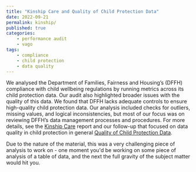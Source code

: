 ```yaml
---
title: "Kinship Care and Quality of Child Protection Data"
date: 2022-09-21
permalink: kinship/
published: true
categories:
    - performance audit
    - vago
tags:
    - compliance
    - child protection
    - data quality
---
```


We analysed the Department of Families, Fairness and Housing’s (DFFH) compliance with child wellbeing regulations by running metrics across its child protection data. Our audit also highlighted broader issues with the quality of this data. We found that DFFH lacks adequate controls to ensure high-quality child protection data. Our analysis included checks for outliers, missing values, and logical inconsistencies, but most of our focus was on reviewing DFFH’s data management processes and procedures. For more details, see the [Kinship Care](https://www.audit.vic.gov.au/report/kinship-care) report and our follow-up that focused on data quality in child protection in general [Quality of Child Protection Data](https://www.audit.vic.gov.au/report/quality-child-protection-data).

Due to the nature of the material, this was a very challenging piece of analysis to work on - one moment you'd be working on some piece of analysis of a table of data, and the next the full gravity of the subject matter would hit you.
